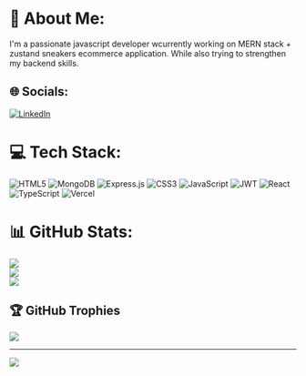 # 💫 About Me:
I'm a passionate javascript developer wcurrently working on MERN stack + zustand  sneakers ecommerce application. While also trying to strengthen my backend skills.


## 🌐 Socials:
[![LinkedIn](https://img.shields.io/badge/LinkedIn-%230077B5.svg?logo=linkedin&logoColor=white)](https://linkedin.com/in/www.linkedin.com/in/zekarias-fekadu-a3b330325) 

# 💻 Tech Stack:
![HTML5](https://img.shields.io/badge/html5-%23E34F26.svg?style=for-the-badge&logo=html5&logoColor=white) ![MongoDB](https://img.shields.io/badge/MongoDB-%234ea94b.svg?style=for-the-badge&logo=mongodb&logoColor=white) ![Express.js](https://img.shields.io/badge/express.js-%23404d59.svg?style=for-the-badge&logo=express&logoColor=%2361DAFB) ![CSS3](https://img.shields.io/badge/css3-%231572B6.svg?style=for-the-badge&logo=css3&logoColor=white) ![JavaScript](https://img.shields.io/badge/javascript-%23323330.svg?style=for-the-badge&logo=javascript&logoColor=%23F7DF1E) ![JWT](https://img.shields.io/badge/JWT-black?style=for-the-badge&logo=JSON%20web%20tokens) ![React](https://img.shields.io/badge/react-%2320232a.svg?style=for-the-badge&logo=react&logoColor=%2361DAFB) ![TypeScript](https://img.shields.io/badge/typescript-%23007ACC.svg?style=for-the-badge&logo=typescript&logoColor=white) ![Vercel](https://img.shields.io/badge/vercel-%23000000.svg?style=for-the-badge&logo=vercel&logoColor=white)
# 📊 GitHub Stats:
![](https://github-readme-stats.vercel.app/api?username=mekariyas&theme=dark&hide_border=false&include_all_commits=false&count_private=false)<br/>
![](https://nirzak-streak-stats.vercel.app/?user=mekariyas&theme=dark&hide_border=false)<br/>
![](https://github-readme-stats.vercel.app/api/top-langs/?username=mekariyas&theme=dark&hide_border=false&include_all_commits=false&count_private=false&layout=compact)

## 🏆 GitHub Trophies
![](https://github-profile-trophy.vercel.app/?username=mekariyas&theme=radical&no-frame=false&no-bg=true&margin-w=4)

---
[![](https://visitcount.itsvg.in/api?id=mekariyas&icon=0&color=0)](https://visitcount.itsvg.in)

<!-- Proudly created with GPRM ( https://gprm.itsvg.in ) -->
